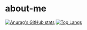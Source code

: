 # about-me

[![Anurag's GitHub stats](https://github-readme-stats.vercel.app/api?username=KristinaBelyakova&show_icons=true&theme=algolia)](https://github.com/KristinaBelyakova)
[![Top Langs](https://github-readme-stats.vercel.app/api/top-langs/?username=KristinaBelyakova&layout=compact)](https://github.com/KristinaBelyakova)

